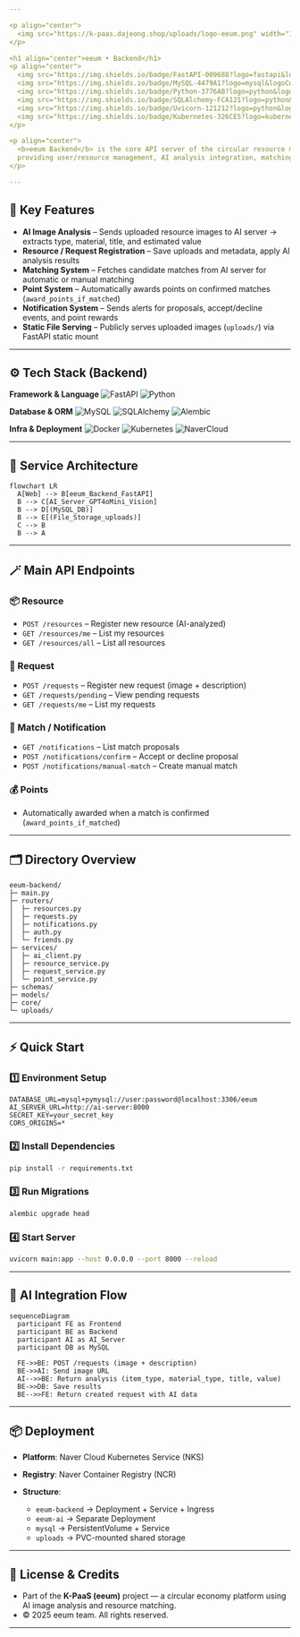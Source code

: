 ```yaml
---

<p align="center">
  <img src="https://k-paas.dajeong.shop/uploads/logo-eeum.png" width="110" alt="Project banner" />
</p>

<h1 align="center">eeum • Backend</h1>
<p align="center">
  <img src="https://img.shields.io/badge/FastAPI-009688?logo=fastapi&logoColor=white">
  <img src="https://img.shields.io/badge/MySQL-4479A1?logo=mysql&logoColor=white">
  <img src="https://img.shields.io/badge/Python-3776AB?logo=python&logoColor=white">
  <img src="https://img.shields.io/badge/SQLAlchemy-FCA121?logo=python&logoColor=white">
  <img src="https://img.shields.io/badge/Uvicorn-121212?logo=python&logoColor=white">
  <img src="https://img.shields.io/badge/Kubernetes-326CE5?logo=kubernetes&logoColor=white">
</p>

<p align="center">
  <b>eeum Backend</b> is the core API server of the circular resource matching platform,  
  providing user/resource management, AI analysis integration, matching, point rewards, and notifications.
</p>

---
```


## 🚀 Key Features

* **AI Image Analysis** – Sends uploaded resource images to AI server → extracts type, material, title, and estimated value
* **Resource / Request Registration** – Save uploads and metadata, apply AI analysis results
* **Matching System** – Fetches candidate matches from AI server for automatic or manual matching
* **Point System** – Automatically awards points on confirmed matches (`award_points_if_matched`)
* **Notification System** – Sends alerts for proposals, accept/decline events, and point rewards
* **Static File Serving** – Publicly serves uploaded images (`uploads/`) via FastAPI static mount

---

## ⚙️ Tech Stack (Backend)

**Framework & Language**
![FastAPI](https://img.shields.io/badge/FastAPI-009688?logo=fastapi\&logoColor=white)
![Python](https://img.shields.io/badge/Python-3776AB?logo=python\&logoColor=white)

**Database & ORM**
![MySQL](https://img.shields.io/badge/MySQL-4479A1?logo=mysql\&logoColor=white)
![SQLAlchemy](https://img.shields.io/badge/SQLAlchemy-FCA121?logo=python\&logoColor=white)
![Alembic](https://img.shields.io/badge/Alembic-444444?logo=python\&logoColor=white)

**Infra & Deployment**
![Docker](https://img.shields.io/badge/Docker-2496ED?logo=docker\&logoColor=white)
![Kubernetes](https://img.shields.io/badge/Kubernetes-326CE5?logo=kubernetes\&logoColor=white)
![NaverCloud](https://img.shields.io/badge/NaverCloudPlatform-03C75A?logoColor=white)

---

## 🧩 Service Architecture

```mermaid
flowchart LR
  A[Web] --> B[eeum_Backend_FastAPI]
  B --> C[AI_Server_GPT4oMini_Vision]
  B --> D[(MySQL_DB)]
  B --> E[(File_Storage_uploads)]
  C --> B
  B --> A
```

---

## 🪄 Main API Endpoints

### 📦 Resource

* `POST /resources` – Register new resource (AI-analyzed)
* `GET /resources/me` – List my resources
* `GET /resources/all` – List all resources

### 💬 Request

* `POST /requests` – Register new request (image + description)
* `GET /requests/pending` – View pending requests
* `GET /requests/me` – List my requests

### 🤝 Match / Notification

* `GET /notifications` – List match proposals
* `POST /notifications/confirm` – Accept or decline proposal
* `POST /notifications/manual-match` – Create manual match

### 💰 Points

* Automatically awarded when a match is confirmed (`award_points_if_matched`)

---

## 🗂️ Directory Overview

```text
eeum-backend/
├─ main.py
├─ routers/
│  ├─ resources.py
│  ├─ requests.py
│  ├─ notifications.py
│  ├─ auth.py
│  └─ friends.py
├─ services/
│  ├─ ai_client.py
│  ├─ resource_service.py
│  ├─ request_service.py
│  └─ point_service.py
├─ schemas/
├─ models/
├─ core/
└─ uploads/
```

---

## ⚡ Quick Start

### 1️⃣ Environment Setup

```env
DATABASE_URL=mysql+pymysql://user:password@localhost:3306/eeum
AI_SERVER_URL=http://ai-server:8000
SECRET_KEY=your_secret_key
CORS_ORIGINS=*
```

### 2️⃣ Install Dependencies

```bash
pip install -r requirements.txt
```

### 3️⃣ Run Migrations

```bash
alembic upgrade head
```

### 4️⃣ Start Server

```bash
uvicorn main:app --host 0.0.0.0 --port 8000 --reload
```

---

## 🧠 AI Integration Flow

```mermaid
sequenceDiagram
  participant FE as Frontend
  participant BE as Backend
  participant AI as AI_Server
  participant DB as MySQL

  FE->>BE: POST /requests (image + description)
  BE->>AI: Send image URL
  AI-->>BE: Return analysis (item_type, material_type, title, value)
  BE->>DB: Save results
  BE-->>FE: Return created request with AI data
```

---

## 📦 Deployment

* **Platform**: Naver Cloud Kubernetes Service (NKS)
* **Registry**: Naver Container Registry (NCR)
* **Structure**:

  * `eeum-backend` → Deployment + Service + Ingress
  * `eeum-ai` → Separate Deployment
  * `mysql` → PersistentVolume + Service
  * `uploads` → PVC-mounted shared storage

---

## 🪪 License & Credits

* Part of the **K-PaaS (eeum)** project — a circular economy platform using AI image analysis and resource matching.
* © 2025 eeum team. All rights reserved.

---

